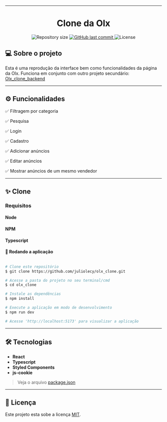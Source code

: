 
---

<h1 align="center"> 
	Clone da Olx
</h1>

<p align="center">
  <img alt="Repository size" src="https://img.shields.io/github/repo-size/juliolecy/olx_clone">
  
  <a href="https://github.com/fallying/olx_clone/commits/master">
    <img alt="GitHub last commit" src="https://img.shields.io/github/last-commit/juliolecy/olx_clone">
  </a>
    
   <img alt="License" src="https://img.shields.io/badge/license-MIT-brightgreen">
</p>

## 💻 Sobre o projeto
Esta é uma reprodução da interface bem como funcionalidades da página da Olx.
Funciona em conjunto com outro projeto secundário: <a target='_blank' href='https://github.com/juliolecy/olx_clone_backend'>Olx_clone_backend</a>

--- 
## ⚙️ Funcionalidades

<div >
<p>✅ Filtragem por categoria</p>
<p>✅ Pesquisa</p>
<p>✅ Login</p>
<p>✅ Cadastro</p>
<p>✅ Adicionar anúncios</p>
<p>✅ Editar anúncios</p>
<p>✅ Mostrar anúncios de um mesmo vendedor</p>
</div>

---
## ✨ Clone

### Requisitos

#### Node
#### NPM
#### Typescript


#### 🧭 Rodando a aplicação

```bash

# Clone este repositório
$ git clone https://github.com/juliolecy/olx_clone.git

# Acesse a pasta do projeto no seu terminal/cmd
$ cd olx_clone

# Instale as dependências
$ npm install

# Execute a aplicação em modo de desenvolvimento
$ npm run dev

# Acesse 'http://localhost:5173' para visualizar a aplicação

```

---

## 🛠 Tecnologias
-   **React**
-  **Typescript**
-   **Styled Components**
-   **js-cookie**

> Veja o arquivo  [package.json](https://github.com/juliolecy/olx_clone/master/package.json)

---

## 📝 Licença

Este projeto esta sobe a licença [MIT](./LICENSE).
